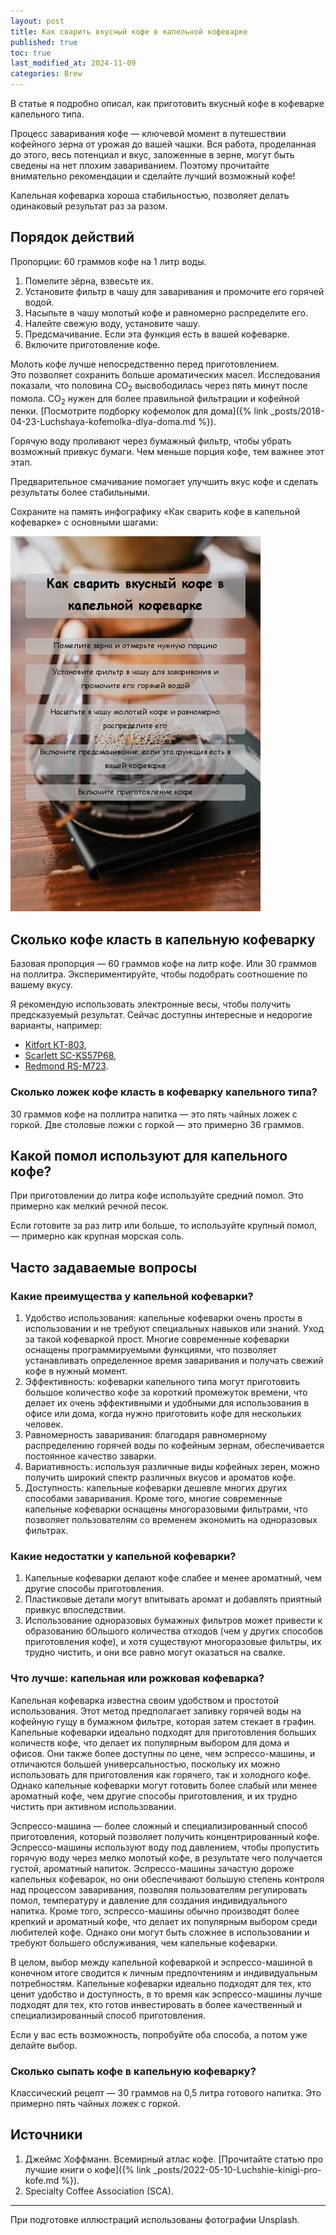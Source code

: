 ```yaml
---
layout: post
title: Как сварить вкусный кофе в капельной кофеварке
published: true
toc: true
last_modified_at: 2024-11-09
categories: Brew
---
```

В статье я подробно описал, как приготовить вкусный кофе в кофеварке капельного типа.

Процесс заваривания кофе — ключевой момент в путешествии кофейного зерна от урожая до вашей чашки. 
Вся работа, проделанная до этого, весь потенциал и вкус, заложенные в зерне, могут быть сведены на нет плохим завариванием.
Поэтому прочитайте внимательно рекомендации и сделайте лучший возможный кофе!

Капельная кофеварка хороша стабильностью, позволяет делать одинаковый результат раз за разом.

## Порядок действий

Пропорции: 60 граммов кофе на 1 литр воды.

1. Помелите зёрна, взвесьте их.
2. Установите фильтр в чашу для заваривания и промочите его горячей водой. 
3. Насыпьте в чашу молотый кофе и равномерно распределите его.
4. Налейте свежую воду, установите чашу.
5. Предсмачивание. Если эта функция есть в вашей кофеварке.
6. Включите приготовление кофе.


<div class="content-box-green"> Молоть кофе лучше непосредственно перед приготовлением.</div>
Это позволяет сохранить больше ароматических масел. 
Исследования показали, что половина СО<sub>2</sub> высвободилась через пять минут после помола. СО<sub>2</sub> нужен для более правильной фильтрации и кофейной пенки.
[Посмотрите подборку кофемолок для дома]({% link _posts/2018-04-23-Luchshaya-kofemolka-dlya-doma.md %}).


Горячую воду проливают через бумажный фильтр, чтобы убрать возможный привкус бумаги. 
Чем меньше порция кофе, тем важнее этот этап. 

Предварительное смачивание помогает улучшить вкус кофе и сделать результаты более стабильными.

Сохраните на память инфографику «Как сварить кофе в капельной кофеварке» с основными шагами:

![Инфографика: как сварить вкусный кофе в капельной кофеварке](/images/drip-coffee-maker-1577650940.png)

## Сколько кофе класть в капельную кофеварку

Базовая пропорция — 60 граммов кофе на литр кофе.
Или 30 граммов на поллитра. 
Экспериментируйте, чтобы подобрать соотношение по вашему вкусу.

Я рекомендую использовать электронные весы, чтобы получить предсказуемый результат.
Сейчас доступны интересные и недорогие варианты, например:
- [Kitfort КТ-803](https://ya.cc/m/eNpJOwG?erid=4CQwVszL78EMgD7wXuf),
- [Scarlett SC-KS57P68](https://ya.cc/m/DiU2Jmi?erid=4CQwVszL78EMgD7wXyy),
- [Redmond RS-M723](https://ya.cc/m/K18oIH5?erid=4CQwVszL78EMgD7wXz2).

### Сколько ложек кофе класть в кофеварку капельного типа?

30 граммов кофе на поллитра напитка — это пять чайных ложек с горкой. 
Две столовые ложки с горкой — это примерно 36 граммов.

## Какой помол используют для капельного кофе?

При приготовлении до литра кофе используйте средний помол. 
Это примерно как мелкий речной песок.

Если готовите за раз литр или больше, то используйте крупный помол, — примерно как крупная морская соль.

## Часто задаваемые вопросы

### Какие преимущества у капельной кофеварки?

1. Удобство использования: капельные кофеварки очень просты в использовании и не требуют специальных навыков или знаний. Уход за такой кофеваркой прост. Многие современные кофеварки оснащены программируемыми функциями, что позволяет устанавливать определенное время заваривания и получать свежий кофе в нужный момент.
2. Эффективность: кофеварки капельного типа могут приготовить большое количество кофе за короткий промежуток времени, что делает их очень эффективными и удобными для использования в офисе или дома, когда нужно приготовить кофе для нескольких человек.
3. Равномерность заваривания: благодаря равномерному распределению горячей воды по кофейным зернам, обеспечивается постоянное качество заварки.
4. Вариативность: используя различные виды кофейных зерен, можно получить широкий спектр различных вкусов и ароматов кофе.
5. Доступность: капельные кофеварки дешевле многих других способами заваривания. Кроме того, многие современные капельные кофеварки оснащены многоразовыми фильтрами, что позволяет пользователям со временем экономить на одноразовых фильтрах.

### Какие недостатки у капельной кофеварки?

1. Капельные кофеварки делают кофе слабее и менее ароматный, чем другие способы приготовления.
2. Пластиковые детали могут впитывать аромат и добавлять приятный привкус впоследствии.
3. Использование одноразовых бумажных фильтров может привести к образованию бОльшого количества отходов (чем у других способов приготовления кофе), и хотя существуют многоразовые фильтры, их трудно чистить, и они все равно могут оказаться на свалке.

### Что лучше: капельная или рожковая кофеварка?

Капельная кофеварка известна своим удобством и простотой использования. Этот метод предполагает заливку горячей воды на кофейную гущу в бумажном фильтре, которая затем стекает в графин. Капельные кофеварки идеально подходят для приготовления больших количеств кофе, что делает их популярным выбором для дома и офисов. Они также более доступны по цене, чем эспрессо-машины, и отличаются большей универсальностью, поскольку их можно использовать для приготовления как горячего, так и холодного кофе. Однако капельные кофеварки могут готовить более слабый или менее ароматный кофе, чем другие способы приготовления, и их трудно чистить при активном использовании.

Эспрессо-машина — более сложный и специализированный способ приготовления, который позволяет получить концентрированный кофе. Эспрессо-машины используют воду под давлением, чтобы пропустить горячую воду через мелко молотый кофе, в результате чего получается густой, ароматный напиток. Эспрессо-машины зачастую дороже капельных кофеварок, но они обеспечивают большую степень контроля над процессом заваривания, позволяя пользователям регулировать помол, температуру и давление для создания индивидуального напитка. Кроме того, эспрессо-машины обычно производят более крепкий и ароматный кофе, что делает их популярным выбором среди любителей кофе. Однако они могут быть сложнее в использовании и требуют большего обслуживания, чем капельные кофеварки.

В целом, выбор между капельной кофеваркой и эспрессо-машиной в конечном итоге сводится к личным предпочтениям и индивидуальным потребностям. Капельные кофеварки идеально подходят для тех, кто ценит удобство и доступность, в то время как эспрессо-машины лучше подходят для тех, кто готов инвестировать в более качественный и специализированный способ приготовления.

Если у вас есть возможность, попробуйте оба способа, а потом уже делайте выбор.

### Сколько сыпать кофе в капельную кофеварку?

Классический рецепт — 30 граммов на 0,5 литра готового напитка. Это примерно пять чайных ложек с горкой.

## Источники

1. Джеймс Хоффманн. Всемирный атлас кофе. [Прочитайте статью про лучшие книги о кофе]({% link _posts/2022-05-10-Luchshie-kinigi-pro-kofe.md %}).
2. Specialty Coffee Association (SCA).

---

При подготовке иллюстраций использованы фотографии Unsplash.